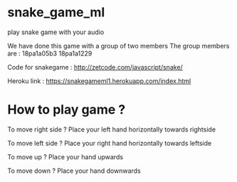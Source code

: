 # snake_game_ml
play snake game with your audio

We have done this game with a group of two members
The group members are :
18pa1a05b3
18pa1a1229

Code for snakegame : http://zetcode.com/javascript/snake/

Heroku link : https://snakegameml1.herokuapp.com/index.html

# How to play game ?

To move right side ? Place your left hand horizontally towards rightside 

To move left side ? Place your right hand horizontally towards leftside 

To move up ? Place your hand upwards

To move down ? Place your hand downwards
